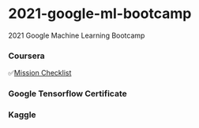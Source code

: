 # 2021-google-ml-bootcamp
2021 Google Machine Learning Bootcamp

### Coursera
✅[Mission Checklist](https://github.com/yelim421/2021-google-ml-bootcamp/blob/695206172d685dfe30e6cd3324c31c938770dd2e/coursera/Readme.md)

### Google Tensorflow Certificate

### Kaggle
